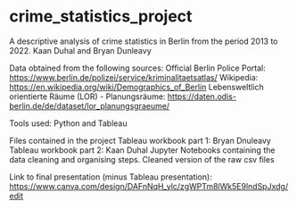 # crime_statistics_project

A descriptive analysis of crime statistics in Berlin from the period 2013 to 2022. 
Kaan Duhal and Bryan Dunleavy


Data obtained from the following sources:
Official Berlin Police Portal: https://www.berlin.de/polizei/service/kriminalitaetsatlas/
Wikipedia: https://en.wikipedia.org/wiki/Demographics_of_Berlin
Lebensweltlich orientierte Räume (LOR) - Planungsräume: https://daten.odis-berlin.de/de/dataset/lor_planungsgraeume/

Tools used: Python and Tableau

Files contained in the project
Tableau workbook part 1: Bryan Dnuleavy
Tableau workbook part 2: Kaan Duhal
Jupyter Notebooks containing the data cleaning and organising steps.
Cleaned version of the raw csv files


Link to final presentation (minus Tableau presentation): https://www.canva.com/design/DAFnNqH_ylc/zgWPTm8lWk5E9lndSpJxdg/edit
